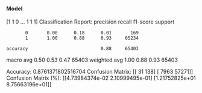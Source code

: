 #### Model
[1 1 0 ... 1 1 1]
Classification Report:
              precision    recall  f1-score   support

           0       0.00      0.18      0.01       169
           1       1.00      0.88      0.93     65234

    accuracy                           0.88     65403
   macro avg       0.50      0.53      0.47     65403
weighted avg       1.00      0.88      0.93     65403

Accuracy: 0.8761371802516704
Confusion Matrix:
[[   31   138]
 [ 7963 57271]]
Confusion Matrix (%):
[[4.73984374e-02 2.10999495e-01]
 [1.21752825e+01 8.75663196e+01]]
